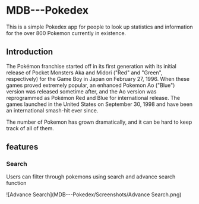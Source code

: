 # MDB---Pokedex

This is a simple Pokedex app for people to look up statistics and
information for the over 800 Pokemon currently in existence. 

## Introduction
The Pokémon franchise started off in its first generation with its initial release of Pocket Monsters Aka and Midori ("Red" and "Green", respectively) for the Game Boy in Japan on February 27, 1996. When these games proved extremely popular, an enhanced Pokemon Ao ("Blue") version was released sometime after, and the Ao version was reprogrammed as Pokémon Red and Blue for international release. The games launched in the United States on September 30, 1998 and have been an international smash-hit ever since.

The number of Pokemon has grown dramatically, and it can be hard to keep track of all of them.

## features 

### Search
Users can filter through pokemons using search and advance search function

![Advance Search](MDB---Pokedex/Screenshots/Advance Search.png)


